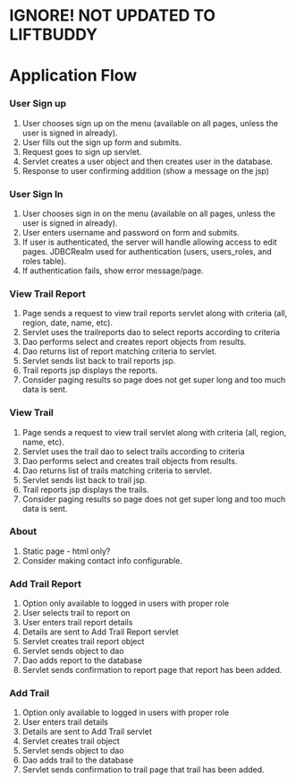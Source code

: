 # IGNORE! NOT UPDATED TO LIFTBUDDY

# Application Flow


### User Sign up

1. User chooses sign up on the menu (available on all pages, unless the user 
is signed in already).
1. User fills out the sign up form and submits.
1. Request goes to sign up servlet.
1. Servlet creates a user object and then creates user in the database.
1. Response to user confirming addition (show a message on the jsp)

### User Sign In

1. User chooses sign in on the menu (available on all pages, unless the user 
is signed in already).
1. User enters username and password on form and submits. 
1. If user is authenticated, the server will handle allowing access to edit 
pages.  JDBCRealm used for authentication (users, users_roles, and roles table).
1. If authentication fails, show error message/page.

### View Trail Report

1. Page sends a request to view trail reports servlet along with criteria 
(all, region, date, name, etc).
1. Servlet uses the trailreports dao to select reports according to criteria
1. Dao performs select and creates report objects from results.
1. Dao returns list of report matching criteria to servlet.
1. Servlet sends list back to trail reports jsp.
1. Trail reports jsp displays the reports.
1. Consider paging results so page does not get super long and too much data 
is sent.

### View Trail

1. Page sends a request to view trail servlet along with criteria 
(all, region, name, etc).
1. Servlet uses the trail dao to select trails according to criteria
1. Dao performs select and creates trail objects from results.
1. Dao returns list of trails matching criteria to servlet.
1. Servlet sends list back to trail  jsp.
1. Trail reports jsp displays the trails.
1. Consider paging results so page does not get super long and too much data 
is sent.

### About

1. Static page - html only? 
1. Consider making contact info configurable.

### Add Trail Report
1. Option only available to logged in users with proper role
1. User selects trail to report on
1. User enters trail report details
1. Details are sent to Add Trail Report servlet
1. Servlet creates trail report object
1. Servlet sends object to dao
1. Dao adds report to the database
1. Servlet sends confirmation to report page that report has been added.

### Add Trail 
1. Option only available to logged in users with proper role
1. User enters trail  details
1. Details are sent to Add Trail  servlet
1. Servlet creates trail  object
1. Servlet sends object to dao
1. Dao adds trail to the database
1. Servlet sends confirmation to trail page that trail has been added.








 

